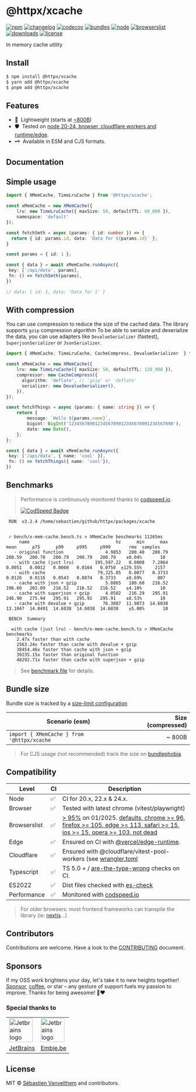 # @httpx/xcache

[![npm](https://img.shields.io/npm/v/@httpx/xcache?style=for-the-badge&label=Npm&labelColor=444&color=informational)](https://www.npmjs.com/package/@httpx/xcache)
[![changelog](https://img.shields.io/static/v1?label=&message=changelog&logo=github&style=for-the-badge&labelColor=444&color=informational)](https://github.com/belgattitude/httpx/blob/main/packages/xcache/CHANGELOG.md)
[![codecov](https://img.shields.io/codecov/c/github/belgattitude/httpx?logo=codecov&label=Unit&flag=httpx-xcache-unit&style=for-the-badge&labelColor=444)](https://app.codecov.io/gh/belgattitude/httpx/tree/main/packages%2Fxcache)
[![bundles](https://img.shields.io/static/v1?label=&message=cjs|esm@treeshake&logo=webpack&style=for-the-badge&labelColor=444&color=informational)](https://github.com/belgattitude/httpx/blob/main/packages/xcache/.size-limit.cjs)
[![node](https://img.shields.io/static/v1?label=Node&message=20%2b&logo=node.js&style=for-the-badge&labelColor=444&color=informational)](#compatibility)
[![browserslist](https://img.shields.io/static/v1?label=Browser&message=%3E96%25&logo=googlechrome&style=for-the-badge&labelColor=444&color=informational)](#compatibility)
[![downloads](https://img.shields.io/npm/dm/@httpx/xcache?style=for-the-badge&labelColor=444)](https://www.npmjs.com/package/@httpx/xcache)
[![license](https://img.shields.io/npm/l/@httpx/xcache?style=for-the-badge&labelColor=444)](https://github.com/belgattitude/httpx/blob/main/LICENSE)

In memory cache utility 

## Install

```bash
$ npm install @httpx/xcache
$ yarn add @httpx/xcache
$ pnpm add @httpx/xcache
```

## Features

- 📐&nbsp; Lightweight (starts at [~800B](#bundle-size)) 
- 🛡️&nbsp; Tested on [node 20-24, browser, cloudflare workers and runtime/edge](#compatibility).
- 🗝️&nbsp; Available in ESM and CJS formats.

## Documentation

## Simple usage


```typescript
import { XMemCache, TimeLruCache } from '@httpx/xcache';

const xMemCache = new XMemCache({ 
    lru: new TimeLruCache({ maxSize: 50, defaultTTL: 60_000 }), 
    namespace: 'default' 
});

const fetchSmth = async (params: { id: number }) => {
  return { id: params.id, data: `Data for ${params.id}` };
}

const params = { id: 1 };

const { data } = await xMemCache.runAsync({
 key: ['/api/data', params],
 fn: () => fetchSmth(params),
})

// data: { id: 1, data: 'Data for 1' }

```

## With compression

You can use compression to reduce the size of the cached data. The library supports `gzip` compression algorithm
To be able to serialize and deserialize the data, you can use adapters like `DevalueSerializer` (fastest), 
`SuperjsonSerializer` or `JsonSerializer`.

```typescript
import { XMemCache, TimeLruCache, CacheCompress, DevalueSerializer  } from '@httpx/xcache';

const xMemCache = new XMemCache({ 
    lru: new TimeLruCache({ maxSize: 50, defaultTTL: 120_000 }),
    compressor: new CacheCompress({
      algorithm: 'deflate', // 'gzip' or 'deflate'
      serializer: new DevalueSerializer(),
    }),
});

const fetchThings = async (params: { name: string }) => {
    return {
        message: `Hello ${params.name}`,
        bigint: BigInt('1234567890123456789012345678901234567890'),
        date: new Date(),
    };
};

const { data } = await xMemCache.runAsync({
 key: ['/api/data', { name: 'cool' }],
 fn: () => fetchThings({ name: 'cool'}),
})

```



## Benchmarks

> Performance is continuously monitored thanks to [codspeed.io](https://codspeed.io/belgattitude/httpx). 
>
> [![CodSpeed Badge](https://img.shields.io/endpoint?url=https://codspeed.io/badge.json)](https://codspeed.io/belgattitude/httpx)

```
 RUN  v3.2.4 /home/sebastien/github/httpx/packages/xcache


 ✓ bench/x-mem-cache.bench.ts > XMemCache benchmarks 11265ms
     name                                 hz      min      max     mean      p75      p99     p995     p999       rme  samples
   · original function                4.9853   200.40   200.79   200.59   200.70   200.79   200.79   200.79    ±0.04%       10
   · with cache (just lru)        195,597.22   0.0008   7.2864   0.0051   0.0012   0.0060   0.0164   0.0758  ±129.55%     2157
   · with cache                    79,325.05   0.0077   0.3733   0.0126   0.0116   0.0543   0.0874   0.3733    ±8.69%      807
   · cache with json + gzip           5.0865   180.60   216.52   196.60   202.09   216.52   216.52   216.52    ±4.10%       10
   · cache with superjson + gzip      4.0502   216.29   295.91   246.90   275.94   295.91   295.91   295.91    ±8.53%       10
   · cache with devalue + gzip       76.3087  11.9873  14.6038  13.1047  14.0491  14.6038  14.6038  14.6038    ±5.08%       10

 BENCH  Summary

  with cache (just lru) - bench/x-mem-cache.bench.ts > XMemCache benchmarks
    2.47x faster than with cache
    2563.24x faster than cache with devalue + gzip
    38454.46x faster than cache with json + gzip
    39235.15x faster than original function
    48292.71x faster than cache with superjson + gzip

```

> See [benchmark file](https://github.com/belgattitude/httpx/blob/main/packages/xcache/bench) for details.

## Bundle size

Bundle size is tracked by a [size-limit configuration](https://github.com/belgattitude/httpx/blob/main/packages/xcache/.size-limit.ts)

| Scenario (esm)                              | Size (compressed) |
|---------------------------------------------|------------------:|
| `import { XMemCache } from '@httpx/xcache`  |            ~ 800B |

> For CJS usage (not recommended) track the size on [bundlephobia](https://bundlephobia.com/package/@httpx/xcache@latest).

## Compatibility

| Level        | CI | Description                                                                                                                                                                                                                                                                                                                                                                                 |
|--------------|----|---------------------------------------------------------------------------------------------------------------------------------------------------------------------------------------------------------------------------------------------------------------------------------------------------------------------------------------------------------------------------------------------|  
| Node         | ✅  | CI for 20.x, 22.x & 24.x.                                                                                                                                                                                                                                                                                                                                                                   |
| Browser      | ✅  | Tested with latest chrome (vitest/playwright)                                                                                                                                                                                                                                                                                                                                               |
| Browserslist | ✅  | [> 95%](https://browserslist.dev/?q=ZGVmYXVsdHMsIGNocm9tZSA%2BPSA5NiwgZmlyZWZveCA%2BPSAxMDUsIGVkZ2UgPj0gMTEzLCBzYWZhcmkgPj0gMTUsIGlvcyA%2BPSAxNSwgb3BlcmEgPj0gMTAzLCBub3QgZGVhZA%3D%3D) on 01/2025. [defaults, chrome >= 96, firefox >= 105, edge >= 113, safari >= 15, ios >= 15, opera >= 103, not dead](https://github.com/belgattitude/httpx/blob/main/packages/xcache/.browserslistrc) |
| Edge         | ✅  | Ensured on CI with [@vercel/edge-runtime](https://github.com/vercel/edge-runtime).                                                                                                                                                                                                                                                                                                          | 
| Cloudflare   | ✅  | Ensured with @cloudflare/vitest-pool-workers (see [wrangler.toml](https://github.com/belgattitude/httpx/blob/main/devtools/vitest/wrangler.toml)                                                                                                                                                                                                                                            |
| Typescript   | ✅  | TS 5.0 + / [are-the-type-wrong](https://github.com/arethetypeswrong/arethetypeswrong.github.io) checks on CI.                                                                                                                                                                                                                                                                               |
| ES2022       | ✅  | Dist files checked with [es-check](https://github.com/yowainwright/es-check)                                                                                                                                                                                                                                                                                                                |
| Performance  | ✅  | Monitored with [codspeed.io](https://codspeed.io/belgattitude/httpx)                                                                                                                                                                                                                                                                                                                        |

> For _older_ browsers: most frontend frameworks can transpile the library (ie: [nextjs](https://nextjs.org/docs/app/api-reference/next-config-js/transpilePackages)...)

## Contributors

Contributions are welcome. Have a look to the [CONTRIBUTING](https://github.com/belgattitude/httpx/blob/main/CONTRIBUTING.md) document.

## Sponsors

If my OSS work brightens your day, let's take it to new heights together!
[Sponsor](<[sponsorship](https://github.com/sponsors/belgattitude)>), [coffee](<(https://ko-fi.com/belgattitude)>),
or star – any gesture of support fuels my passion to improve. Thanks for being awesome! 🙏❤️

### Special thanks to

<table>
  <tr>
    <td>
      <a href="https://www.jetbrains.com/?ref=belgattitude" target="_blank">
         <img width="65" src="https://asset.brandfetch.io/idarKiKkI-/id53SttZhi.jpeg" alt="Jetbrains logo" />
      </a>
    </td>
    <td>
      <a href="https://www.embie.be/?ref=belgattitude" target="_blank">
        <img width="65" src="https://avatars.githubusercontent.com/u/98402122?s=200&v=4" alt="Jetbrains logo" />    
      </a>
    </td>
  </tr>
  <tr>
    <td align="center">
      <a href="https://www.jetbrains.com/?ref=belgattitude" target="_blank">JetBrains</a>
    </td>
    <td align="center">
      <a href="https://www.embie.be/?ref=belgattitude" target="_blank">Embie.be</a>
    </td>
   </tr>
</table>

## License

MIT © [Sébastien Vanvelthem](https://github.com/belgattitude) and contributors.
